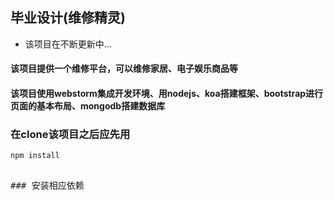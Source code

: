 ## 毕业设计(维修精灵)

* 该项目在不断更新中...

#### 该项目提供一个维修平台，可以维修家居、电子娱乐商品等

#### 该项目使用webstorm集成开发环境、用nodejs、koa搭建框架、bootstrap进行页面的基本布局、mongodb搭建数据库

### 在clone该项目之后应先用 
<pre><code>npm install</code><pre> 
### 安装相应依赖